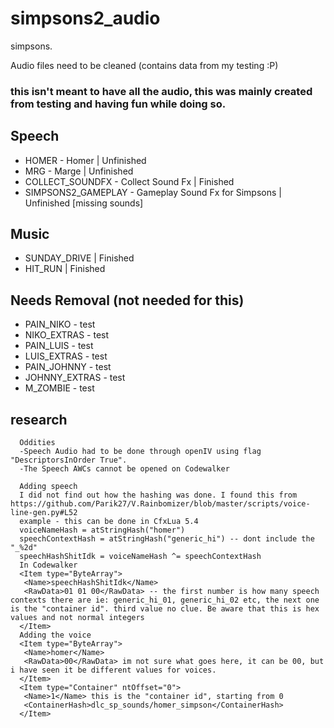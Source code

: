 # simpsons2_audio
simpsons.

Audio files need to be cleaned (contains data from my testing :P) 

### this isn't meant to have all the audio, this was mainly created from testing and having fun while doing so.

## Speech
* HOMER - Homer | Unfinished
* MRG - Marge | Unfinished
* COLLECT_SOUNDFX - Collect Sound Fx | Finished
* SIMPSONS2_GAMEPLAY - Gameplay Sound Fx for Simpsons | Unfinished [missing sounds]

## Music
* SUNDAY_DRIVE | Finished
* HIT_RUN | Finished

## Needs Removal (not needed for this)
* PAIN_NIKO - test
* NIKO_EXTRAS - test
* PAIN_LUIS - test
* LUIS_EXTRAS - test
* PAIN_JOHNNY - test
* JOHNNY_EXTRAS - test
* M_ZOMBIE - test

## research
```
  Oddities
  -Speech Audio had to be done through openIV using flag "DescriptorsInOrder True".
  -The Speech AWCs cannot be opened on Codewalker
  
  Adding speech
  I did not find out how the hashing was done. I found this from https://github.com/Parik27/V.Rainbomizer/blob/master/scripts/voice-line-gen.py#L52
  example - this can be done in CfxLua 5.4
  voiceNameHash = atStringHash("homer")
  speechContextHash = atStringHash("generic_hi") -- dont include the "_%2d"
  speechHashShitIdk = voiceNameHash ^= speechContextHash
  In Codewalker
  <Item type="ByteArray">
   <Name>speechHashShitIdk</Name>
   <RawData>01 01 00</RawData> -- the first number is how many speech contexts there are ie: generic_hi_01, generic_hi_02 etc, the next one is the "container id". third value no clue. Be aware that this is hex values and not normal integers
  </Item>
  Adding the voice
  <Item type="ByteArray">
   <Name>homer</Name>
   <RawData>00</RawData> im not sure what goes here, it can be 00, but i have seen it be different values for voices.
  </Item>
  <Item type="Container" ntOffset="0">
   <Name>1</Name> this is the "container id", starting from 0
   <ContainerHash>dlc_sp_sounds/homer_simpson</ContainerHash>
  </Item>
```
